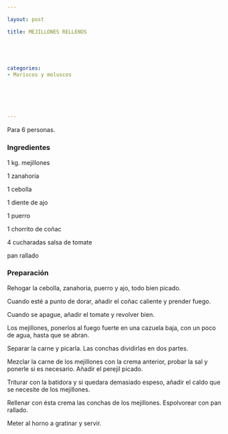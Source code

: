 ```yaml
---

layout: post

title: MEJILLONES RELLENOS





categories:
- Mariscos y moluscos






---
```


Para 6 personas.

<h3>Ingredientes</h3>

1 kg. mejillones

1 zanahoria

1 cebolla

1 diente de ajo

1 puerro

1 chorrito de coñac

4 cucharadas salsa de tomate

pan rallado

<h3>Preparación</h3>

Rehogar la cebolla, zanahoria, puerro y ajo, todo bien picado.

Cuando esté a punto de dorar, añadir el coñac caliente y prender fuego.

Cuando se apague, añadir el tomate y revolver bien.

Los mejillones, ponerlos al fuego fuerte en una cazuela baja, con un poco de agua, hasta que se abran.

Separar la carne y picarla.  Las conchas dividirlas en dos partes.

Mezclar la carne de los mejillones con la crema anterior, probar la sal y ponerle si es necesario. Añadir el perejil picado.

Triturar con la batidora y si quedara demasiado espeso, añadir el caldo que se necesite de los mejillones.

Rellenar con ésta crema las conchas de los mejillones. Espolvorear con pan rallado.

Meter al horno a gratinar y servir.

